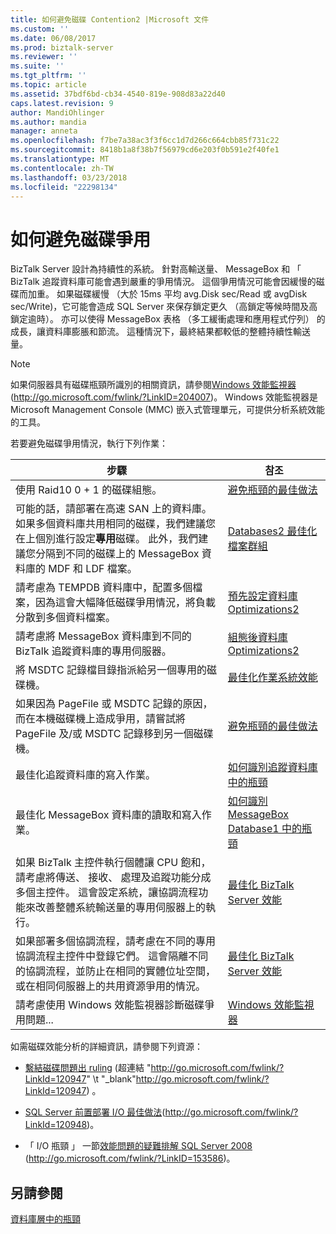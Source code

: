 ```yaml
---
title: 如何避免磁碟 Contention2 |Microsoft 文件
ms.custom: ''
ms.date: 06/08/2017
ms.prod: biztalk-server
ms.reviewer: ''
ms.suite: ''
ms.tgt_pltfrm: ''
ms.topic: article
ms.assetid: 37bdf6bd-cb34-4540-819e-908d83a22d40
caps.latest.revision: 9
author: MandiOhlinger
ms.author: mandia
manager: anneta
ms.openlocfilehash: f7be7a38ac3f3f6cc1d7d266c664cbb85f731c22
ms.sourcegitcommit: 8418b1a8f38b7f56979cd6e203f0b591e2f40fe1
ms.translationtype: MT
ms.contentlocale: zh-TW
ms.lasthandoff: 03/23/2018
ms.locfileid: "22298134"
---
```

# <a name="how-to-avoid-disk-contention"></a>如何避免磁碟爭用
BizTalk Server 設計為持續性的系統。 針對高輸送量、 MessageBox 和 「 BizTalk 追蹤資料庫可能會遇到嚴重的爭用情況。 這個爭用情況可能會因緩慢的磁碟而加重。 如果磁碟緩慢 （大於 15ms 平均 avg.Disk sec/Read 或 avgDisk sec/Write)，它可能會造成 SQL Server 來保存鎖定更久 （高鎖定等候時間及高鎖定逾時）。 亦可以使得 MessageBox 表格 （多工緩衝處理和應用程式佇列） 的成長，讓資料庫膨脹和節流。 這種情況下，最終結果都較低的整體持續性輸送量。  
  
> [!NOTE]  
>  如果伺服器具有磁碟瓶頸所識別的相關資訊，請參閱[Windows 效能監視器](http://go.microsoft.com/fwlink/?LinkID=204007)(http://go.microsoft.com/fwlink/?LinkID=204007)。 Windows 效能監視器是 Microsoft Management Console (MMC) 嵌入式管理單元，可提供分析系統效能的工具。  
  
 若要避免磁碟爭用情況，執行下列作業：  
  
|步驟|참조|  
|-----------|---------------|  
|使用 Raid10 0 + 1 的磁碟組態。|[避免瓶頸的最佳做法](../technical-guides/best-practices-for-avoiding-bottlenecks.md)|  
|可能的話，請部署在高速 SAN 上的資料庫。 如果多個資料庫共用相同的磁碟，我們建議您在上個別進行設定**專用**磁碟。 此外，我們建議您分隔到不同的磁碟上的 MessageBox 資料庫的 MDF 和 LDF 檔案。|[Databases2 最佳化檔案群組](../technical-guides/optimizing-filegroups-for-the-databases2.md)|  
|請考慮為 TEMPDB 資料庫中，配置多個檔案，因為這會大幅降低磁碟爭用情況，將負載分散到多個資料檔案。|[預先設定資料庫 Optimizations2](../technical-guides/pre-configuration-database-optimizations2.md)|  
|請考慮將 MessageBox 資料庫到不同的 BizTalk 追蹤資料庫的專用伺服器。|[組態後資料庫 Optimizations2](../technical-guides/post-configuration-database-optimizations2.md)|  
|將 MSDTC 記錄檔目錄指派給另一個專用的磁碟機。|[最佳化作業系統效能](../technical-guides/optimizing-operating-system-performance.md)|  
|如果因為 PageFile 或 MSDTC 記錄的原因，而在本機磁碟機上造成爭用，請嘗試將 PageFile 及/或 MSDTC 記錄移到另一個磁碟機。|[避免瓶頸的最佳做法](../technical-guides/best-practices-for-avoiding-bottlenecks.md)|  
|最佳化追蹤資料庫的寫入作業。|[如何識別追蹤資料庫中的瓶頸](../technical-guides/how-to-identify-bottlenecks-in-the-tracking-database.md)|  
|最佳化 MessageBox 資料庫的讀取和寫入作業。|[如何識別 MessageBox Database1 中的瓶頸](../technical-guides/how-to-identify-bottlenecks-in-the-messagebox-database1.md)|  
|如果 BizTalk 主控件執行個體讓 CPU 飽和，請考慮將傳送、 接收、 處理及追蹤功能分成多個主控件。 這會設定系統，讓協調流程功能來改善整體系統輸送量的專用伺服器上的執行。|[最佳化 BizTalk Server 效能](../technical-guides/optimizing-biztalk-server-performance.md)|  
|如果部署多個協調流程，請考慮在不同的專用協調流程主控件中登錄它們。 這會隔離不同的協調流程，並防止在相同的實體位址空間，或在相同伺服器上的共用資源爭用的情況。|[最佳化 BizTalk Server 效能](../technical-guides/optimizing-biztalk-server-performance.md)|  
|請考慮使用 Windows 效能監視器診斷磁碟爭用問題...|[Windows 效能監視器](http://go.microsoft.com/fwlink/?LinkID=204007)|  
  
 如需磁碟效能分析的詳細資訊，請參閱下列資源：  
  
-   [繫結磁碟問題出 ruling](http://go.microsoft.com/fwlink/?LinkId=120947) (超連結 "http://go.microsoft.com/fwlink/?LinkId=120947" \t "_blank"http://go.microsoft.com/fwlink/?LinkId=120947) 。  
  
-   [SQL Server 前置部署 I/O 最佳做法](http://go.microsoft.com/fwlink/?LinkId=120948)(http://go.microsoft.com/fwlink/?LinkId=120948)。  
  
-   「 I/O 瓶頸 」 一節[效能問題的疑難排解 SQL Server 2008](http://go.microsoft.com/fwlink/?LinkID=153586) (http://go.microsoft.com/fwlink/?LinkID=153586)。  
  
## <a name="see-also"></a>另請參閱  
 [資料庫層中的瓶頸](../technical-guides/bottlenecks-in-the-database-tier.md)